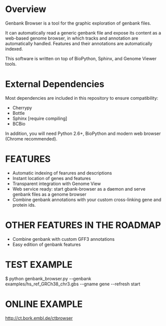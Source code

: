 Overview 
============

Genbank Browser is a tool for the graphic exploration of genbank files. 

It can automatically read a generic genbank file and expose its content as a web-based genome browser, in which tracks and annotation are automatically handled. Features and their annotations are automatically indexed.

This software is written on top of BioPython, Sphinx, and Genome Viewer tools. 


External Dependencies
======================
Most dependencies are included in this repository to ensure compatibility:

 -  Cherrypy 
 -  Bottle 
 -  Sphinx [require compiling]
 -  BCBio  

In addition, you will need Python 2.6+, BioPython and modern web browser (Chrome recommended).


FEATURES
============

- Automatic indexing of fearures and descriptions
- Instant location of genes and features
- Transparent integration with Genome View
- Web service ready: start gbank-browser as a daemon and serve genbank files as a genome browser
- Combine genbank annotations with your custom cross-linking gene and protein ids. 

OTHER FEATURES IN THE ROADMAP
==============================
- Combine genbank with custom GFF3 annotations
- Easy edition of genbank features 

TEST EXAMPLE
===============
  $ python genbank_browser.py --genbank examples/hs_ref_GRCh38_chr3.gbs  --gname gene --refresh start



ONLINE EXAMPLE
==================

http://ct.bork.embl.de/ctbrowser